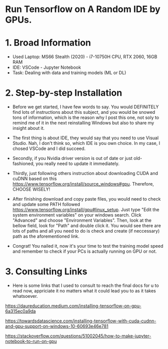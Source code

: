 # Run Tensorflow on A Random IDE by GPUs.

# 1. Broad Information
- Used Laptop: MS66 Stealth (2020) - i7-10750H CPU, RTX 2060, 16GB RAM
- IDE: VSCode - Jupyter Notebook
- Task: Dealing with data and training models (ML or DL)

# 2. Step-by-step Installation
- Before we get started, I have few words to say. You would DEFINITELY find lots of instructions about this subject, and you would be snowed tons of information, which is the reason why I post this one, not soly to remind me of it in the next reinstalling Windows but also to share my insight about it.
- The first thing is about IDE, they would say that you need to use Visual Studio. Nah, I don't think so, which IDE is you own choice. In my case, I chosed VSCode and I did succeed.

- Secondly, if you Nvidia driver version is out of date or just old-fashioned, you really need to update it immediately.
- Thirdly, just following others instruction about downloading CUDA and cuDNN based on this https://www.tensorflow.org/install/source_windows#gpu. Therefore, CHOOSE WISELY!
- After finishing download and copy paste files, you would need to check and update some PATH followed https://www.tensorflow.org/install/gpu#linux_setup. Just type "Edit the system environment variables" on your windows search. Click "Advanced" and choose "Environment Variables". Then, look at the bellow field, look for "Path" and double click it. You would see there are lots of paths and all you need to do is check and create (if neccessary) path as the aforementioned link.
- Congrat! You nailed it, now it's your time to test the training model speed and remember to check if your PCs is actually running on GPU or not.

# 3. Consulting Links
- Here is some links that I used to consult to reach the final docs for u to read now, appriciate it no matters what it could lead you to as it takes whatsoever.

https://daureducation.medium.com/installing-tensorflow-on-gpu-6a315ec0a9da

https://towardsdatascience.com/installing-tensorflow-with-cuda-cudnn-and-gpu-support-on-windows-10-60693e46e781

https://stackoverflow.com/questions/51002045/how-to-make-jupyter-notebook-to-run-on-gpu


